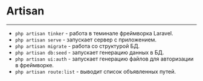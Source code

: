 # Artisan
***
- `php artisan tinker` - работа в теминале фреймворка Laravel.
- `php artisan serve` - запускает сервер с приложением.
- `php artisan migrate` - работа со структурой БД.
- `php artisan db:seed` - запускает генерацию данных в БД.
- `php artisan ui:auth` - запускает генерацию файлов для авторизации в фреймворке.
- `php artisan route:list` - выводит список объявленных путей.
